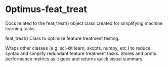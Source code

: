 # 0ptimus-feat_treat
Docs related to the feat_treat() object class created for simplifying machine learning tasks.


feat_treat()
Class to optimize feature treatment testing.

Wraps other classes (e.g. sci-kit learn, skopts, numpy, etc.) to reduce syntax and simplify redundant feature treatment tasks.
Stores and prints performance metrics as it goes and returns quick visual summary.
